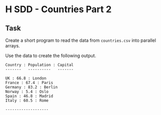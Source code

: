 # H SDD - Countries Part 2


## Task

Create a short program to read the data from `countries.csv` into parallel arrays.

Use the data to create the following output.

```
Country : Population : Capital
-------   ----------   -------

UK : 66.8 : London
France : 67.4 : Paris
Germany : 83.2 : Berlin
Norway : 5.4 : Oslo
Spain : 46.8 : Madrid
Italy : 60.5 : Rome

-------------------
```
